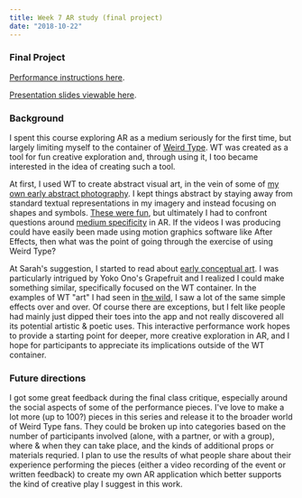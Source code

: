 ```yaml
---
title: Week 7 AR study (final project)
date: "2018-10-22"
---
```


### Final Project

[Performance instructions here](/slices/weird-type-ar-study).

[Presentation slides viewable here](https://docs.google.com/presentation/d/13mEY2DA9NMSog5SPdaXomTIududu2GV56s3O4uQ4q2s).

### Background

I spent this course exploring AR as a medium seriously for the first time, but largely limiting myself to the container of [Weird Type](https://itunes.apple.com/us/app/weird-type/id1352785248?mt=8). WT was created as a tool for fun creative exploration and, through using it, I too became interested in the idea of creating such a tool.

At first, I used WT to create abstract visual art, in the vein of some of [my own early abstract photography](/photos/). I kept things abstract by staying away from standard textual representations in my imagery and instead focusing on shapes and symbols. [These were fun](./iteration-2/), but ultimately I had to confront questions around [medium specificity](./genre/) in AR. If the videos I was producing could have easily been made using motion graphics software like After Effects, then what was the point of going through the exercise of using Weird Type?

At Sarah's suggestion, I started to read about [early conceptual art](./conceptual-art/). I was particularly intrigued by Yoko Ono's Grapefruit and I realized I could make something similar, specifically focused on the WT container. In the examples of WT "art" I had seen in [the wild](https://www.instagram.com/explore/tags/weirdtype/), I saw a lot of the same simple effects over and over. Of course there are exceptions, but I felt like people had mainly just dipped their toes into the app and not really discovered all its potential artistic & poetic uses. This interactive performance work hopes to provide a starting point for deeper, more creative exploration in AR, and I hope for participants to appreciate its implications outside of the WT container.

### Future directions

I got some great feedback during the final class critique, especially around the social aspects of some of the performance pieces. I've love to make a lot more (up to 100?) pieces in this series and release it to the broader world of Weird Type fans. They could be broken up into categories based on the number of participants involved (alone, with a partner, or with a group), where & when they can take place, and the kinds of additional props or materials requried. I plan to use the results of what people share about their experience performing the pieces (either a video recording of the event or written feedback) to create my own AR application which better supports the kind of creative play I suggest in this work.
